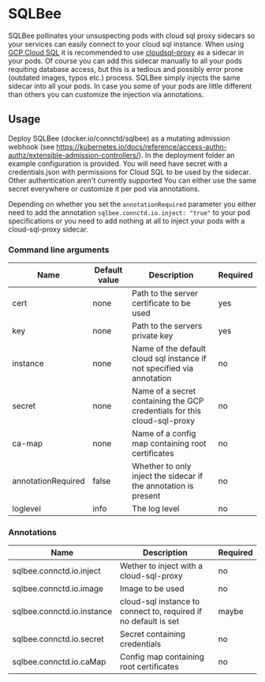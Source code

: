 # SQLBee

SQLBee pollinates your unsuspecting pods with cloud sql proxy sidecars
so your services can easily connect to your cloud sql instance.
When using [GCP Cloud SQL](https://cloud.google.com/sql/docs/) it is recommended to use
[cloudsql-proxy](https://github.com/GoogleCloudPlatform/cloudsql-proxy) as a sidecar in your pods.
Of course you can add this sidecar manually to all your pods requiting database access, but this
is a tedious and possibly error prone (outdated images, typos etc.) process. SQLBee simply injects
the same sidecar into all your pods. In case you some of your pods are little different than others
you can customize the injection via annotations.

## Usage

Deploy SQLBee (docker.io/connctd/sqlbee) as a mutating admission webhook 
(see https://kubernetes.io/docs/reference/access-authn-authz/extensible-admission-controllers/).
In the deployment folder an example configuration is provided. You will need have secret with
a credentials.json with permissions for Cloud SQL to be used by the sidecar. Other authentication
aren't currently supported You can either use the same secret everywhere or customize it per pod
via annotations.

Depending on whether you set the `annotationRequired` parameter you either need to add the annotation
`sqlbee.connctd.io.inject: "true"` to your pod specifications or you need to add nothing at all
to inject your pods with a cloud-sql-proxy sidecar.

### Command line arguments

| Name | Default value | Description | Required |
| ---- | ------------- | ----------- | ---------|
| cert | none          | Path to the server certificate to be used | yes |
| key  | none          | Path to the servers private key | yes |
| instance | none      | Name of the default cloud sql instance if not specified via annotation | no |
| secret | none | Name of a secret containing the GCP credentials for this cloud-sql-proxy | no |
| ca-map | none | Name of a config map containing root certificates | no |
| annotationRequired | false | Whether to only inject the sidecar if the annotation is present | no |
| loglevel | info | The log level | no |

### Annotations

| Name | Description | Required |
| ---- | ----------- | -------- |
| sqlbee.connctd.io.inject | Wether to inject with a cloud-sql-proxy | no |
| sqlbee.connctd.io.image | Image to be used | no |
| sqlbee.connctd.io.instance | cloud-sql instance to connect to, required if no default is set | maybe |
| sqlbee.connctd.io.secret | Secret containing credentials | no |
| sqlbee.connctd.io.caMap | Config map containing root certificates | no | 
